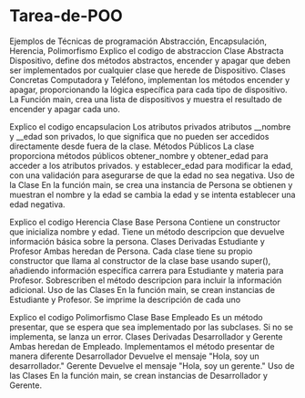 # Tarea-de-POO
Ejemplos de Técnicas de programación Abstracción, Encapsulación, Herencia, Polimorfismo
Explico el codigo de abstraccion
Clase Abstracta Dispositivo, define dos métodos abstractos, encender y apagar que deben ser implementados por cualquier clase que herede de Dispositivo.
Clases Concretas Computadora y Teléfono, implementan los métodos encender y apagar, proporcionando la lógica específica para cada tipo de dispositivo.
La Función main, crea una lista de dispositivos y muestra el resultado de encender y apagar cada uno.


Explico el codigo encapsulacion
Los atributos privados atributos __nombre y __edad son privados, lo que significa que no pueden ser accedidos directamente desde fuera de la clase.
Métodos Públicos La clase proporciona métodos públicos
obtener_nombre y obtener_edad para acceder a los atributos privados.
y establecer_edad para modificar la edad, con una validación para asegurarse de que la edad no sea negativa.
Uso de la Clase En la función main, se crea una instancia de Persona se obtienen y muestran el nombre y la edad se cambia la edad y se intenta establecer una edad negativa.


Explico el codigo Herencia
Clase Base Persona
Contiene un constructor que inicializa nombre y edad.
Tiene un método descripcion que devuelve información básica sobre la persona.
Clases Derivadas Estudiante y Profesor
Ambas heredan de Persona.
Cada clase tiene su propio constructor que llama al constructor de la clase base usando super(), añadiendo información específica carrera para Estudiante y materia para Profesor.
Sobrescriben el método descripcion para incluir la información adicional.
Uso de las Clases
En la función main, se crean instancias de Estudiante y Profesor.
Se imprime la descripción de cada uno


Explico el codigo Polimorfismo
Clase Base Empleado
Es un método presentar, que se espera que sea implementado por las subclases. Si no se implementa, se lanza un error.
Clases Derivadas Desarrollador y Gerente
Ambas heredan de Empleado.
Implementamos el método presentar de manera diferente
Desarrollador Devuelve el mensaje "Hola, soy un desarrollador."
Gerente Devuelve el mensaje "Hola, soy un gerente."
Uso de las Clases
En la función main, se crean instancias de Desarrollador y Gerente.


